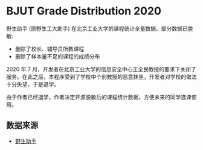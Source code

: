 # BJUT Grade Distribution 2020

野生助手 (原野生工大助手) 在北京工业大学的课程统计全量数据。部分数据已脱敏:

- 删除了校长、辅导员所教课程
- 删除了样本量不足的课程的成绩分布

2020 年 7 月，开发者在北京工业大学的信息安全中心王全民教授的要求下关闭了服务。在此之后，本程序受到了学校中个别教授的恶意抹黑，开发者对学校的做法十分失望，于是退学。

由于作者已经退学，作者决定开源脱敏后的课程统计数据，方便未来的同学选课使用。

## 数据来源

- [野生助手](https://github.com/WildHelper)
